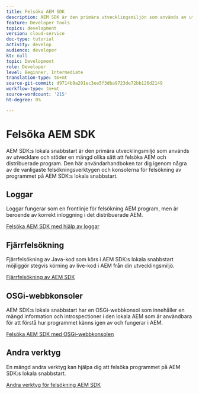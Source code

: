 ```yaml
---
title: Felsöka AEM SDK
description: AEM SDK är den primära utvecklingsmiljön som används av utvecklare och stöder en mängd olika sätt att felsöka AEM och distribuerade program.
feature: Developer Tools
topics: development
version: cloud-service
doc-type: tutorial
activity: develop
audience: developer
kt: null
topic: Development
role: Developer
level: Beginner, Intermediate
translation-type: tm+mt
source-git-commit: d9714b9a291ec3ee5f3dba9723de72bb120d2149
workflow-type: tm+mt
source-wordcount: '215'
ht-degree: 0%

---
```



# Felsöka AEM SDK

AEM SDK:s lokala snabbstart är den primära utvecklingsmiljö som används av utvecklare och stöder en mängd olika sätt att felsöka AEM och distribuerade program. Den här användarhandboken tar dig igenom några av de vanligaste felsökningsverktygen och konsolerna för felsökning av programmet på AEM SDK:s lokala snabbstart.

## Loggar

Loggar fungerar som en frontlinje för felsökning AEM program, men är beroende av korrekt inloggning i det distribuerade AEM.

[Felsöka AEM SDK med hjälp av loggar](./logs.md)

## Fjärrfelsökning

Fjärrfelsökning av Java-kod som körs i AEM SDK:s lokala snabbstart möjliggör stegvis körning av live-kod i AEM från din utvecklingsmiljö.

[Fjärrfelsökning av AEM SDK](./remote-debugging.md)

## OSGi-webbkonsoler

AEM SDK:s lokala snabbstart har en OSGi-webbkonsol som innehåller en mängd information och introspectioner i den lokala AEM som är användbara för att förstå hur programmet känns igen av och fungerar i AEM.

[Felsöka AEM SDK med OSGi-webbkonsolen](./osgi-web-consoles.md)

## Andra verktyg

En mängd andra verktyg kan hjälpa dig att felsöka programmet på AEM SDK:s lokala snabbstart.

[Andra verktyg för felsökning AEM SDK](./other-tools.md)
